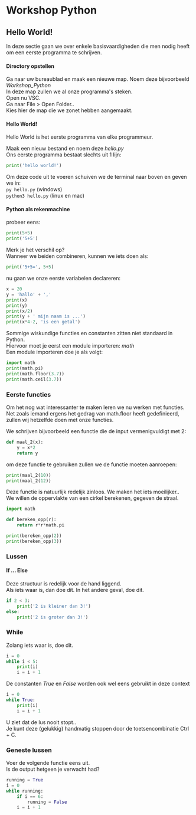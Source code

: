 # Workshop Python

## Hello World!
In deze sectie gaan we over enkele basisvaardigheden die men nodig heeft om een eerste programma te schrijven.

#### Directory opstellen
Ga naar uw bureaublad en maak een nieuwe map. Noem deze bijvoorbeeld *Workshop_Python*  
In deze map zullen we al onze programma's steken.  
Open nu VSC.  
Ga naar File > Open Folder..  
Kies hier de map die we zonet hebben aangemaakt.

#### Hello World!
Hello World is het eerste programma van elke programmeur.

Maak een nieuw bestand en noem deze *hello.py*  
Ons eerste programma bestaat slechts uit 1 lijn:  
```python 
print('hello world!')
```  
Om deze code uit te voeren schuiven we de terminal naar boven en geven we in:  
`py hello.py` (windows)  
`python3 hello.py` (linux en mac)

#### Python als rekenmachine
probeer eens:  
```python
print(5+5)
print('5+5')
```
Merk je het verschil op?  
Wanneer we beiden combineren, kunnen we iets doen als:
```python
print('5+5=', 5+5)
```

nu gaan we onze eerste variabelen declareren:
```python
x = 20
y = 'hallo' + ','
print(x)
print(y)
print(x/2)
print(y + ' mijn naam is ...')
print(x*4-2, 'is een getal')
```

Sommige wiskundige functies en constanten zitten niet standaard in Python.  
Hiervoor moet je eerst een module importeren: *math*  
Een module importeren doe je als volgt:  
```python
import math
print(math.pi)
print(math.floor(3.7))
print(math.ceil(3.7))
```

### Eerste functies
Om het nog wat interessanter te maken leren we nu werken met functies. Net zoals iemand ergens het gedrag van math.floor heeft gedefinieerd, zullen wij hetzelfde doen met onze functies.

We schrijven bijvoorbeeld een functie die de input vermenigvuldigt met 2:
```python
def maal_2(x):
    y = x*2
    return y
```
om deze functie te gebruiken zullen we de functie moeten aanroepen:
```python
print(maal_2(10))
print(maal_2(12))
```

Deze functie is natuurlijk redelijk zinloos. We maken het iets moeilijker..  
We willen de oppervlakte van een cirkel berekenen, gegeven de straal.
```python
import math

def bereken_opp(r):
    return r*r*math.pi

print(bereken_opp(2))
print(bereken_opp(3))
```

### Lussen

#### If ... Else
Deze structuur is redelijk voor de hand liggend.  
Als iets waar is, dan doe dit. In het andere geval, doe dit.
```python
if 2 < 3:
    print('2 is kleiner dan 3!')
else:
    print('2 is groter dan 3!')
```

### While
Zolang iets waar is, doe dit.
```python
i = 0
while i < 5:
    print(i)
    i = i + 1 
```

De constanten *True* en *False* worden ook wel eens gebruikt in deze context
```python
i = 0
while True:
    print(i)
    i = i + 1
```
U ziet dat de lus nooit stopt..  
Je kunt deze (gelukkig) handmatig stoppen door de toetsencombinatie Ctrl + C.

### Geneste lussen
Voer de volgende functie eens uit.  
Is de output hetgeen je verwacht had?
```python
running = True
i = 0
while running:
    if i == 6:
        running = False
    i = i + 1
```
